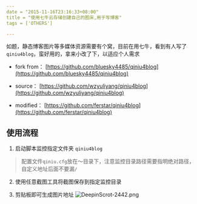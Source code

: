 ```yaml
---
date = "2015-11-16T23:16:33+08:00"
title = "使用七牛云存储创建自己的图床,用于写博客"
tags = ['OTHERS']

---
```


如题，静态博客图片等多媒体资源需要有个窝，目前在用七牛，看到有人写了`qiniu4blog`，蛮好用的，拿来小改了下，以适应个人需求

- fork from：
[https://github.com/bluesky4485/qiniu4blog](https://github.com/bluesky4485/qiniu4blog) 

- source：
[https://github.com/wzyuliyang/qiniu4blog](https://github.com/wzyuliyang/qiniu4blog) 

- modified：
[https://github.com/ferstar/qiniu4blog](https://github.com/ferstar/qiniu4blog) 

## 使用流程

1. 启动脚本监控指定文件夹
`qiniu4blog`
> 配置文件`qiniu.cfg`放在～目录下，注意监控目录路径需要指明绝对路径，自定义地址后面不要漏`/`

2. 使用任意截图工具将截图保存到指定监控目录

3. 剪贴板即可生成图片地址
![DeepinScrot-2442.png](http://7xivdp.com1.z0.glb.clouddn.com/png/2015/11/8b265710971e64014657a9788f0b99dc.png)